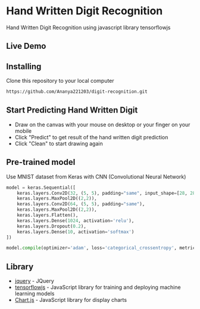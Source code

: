 # Hand Written Digit Recognition
 Hand Written Digit Recognition using javascript library tensorflowjs
 
## Live Demo
<!--
## **[https://bensonruan.com/handwritten-digit-recognition-with-tensorflow-js/](https://bensonruan.com/handwritten-digit-recognition-with-tensorflow-js/)**

## ![handwritten-recognition](https://bensonruan.com/wp-content/uploads/2019/09/handwritten-recognition-5.gif) -->
 
## Installing
Clone this repository to your local computer
``` bash
https://github.com/Ananya221203/digit-recognition.git
```
<!-- Point your localhost to the cloned root directory

Browse to http://localhost/index.html  -->
 

## Start Predicting Hand Written Digit
* Draw on the canvas with your mouse on desktop or your finger on your mobile
* Click "Predict" to get result of the hand written digit prediction
* Click "Clean" to start drawing again

## Pre-trained model 
Use MNIST dataset from Keras with CNN (Convolutional Neural Network)
```python
model = keras.Sequential([
    keras.layers.Conv2D(32, (5, 5), padding="same", input_shape=[28, 28, 1]),
    keras.layers.MaxPool2D((2,2)),
    keras.layers.Conv2D(64, (5, 5), padding="same"),    
    keras.layers.MaxPool2D((2,2)),    
    keras.layers.Flatten(),   
    keras.layers.Dense(1024, activation='relu'),    
    keras.layers.Dropout(0.2),   
    keras.layers.Dense(10, activation='softmax')
])

model.compile(optimizer='adam', loss='categorical_crossentropy', metrics=['accuracy'])
```

## Library
* [jquery](https://code.jquery.com/jquery-3.3.1.min.js) - JQuery
* [tensorflowjs](https://github.com/tensorflow/tfjs) - JavaScript library for training and deploying machine learning models
* [Chart.js](https://github.com/chartjs/Chart.js) - JavaScript library for display charts


